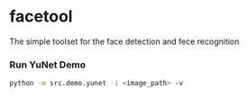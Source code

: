 # facetool

The simple toolset for the face detection and fece recognition

### Run YuNet Demo
```bash
python -m src.demo.yunet -i <image_path> -v
```

